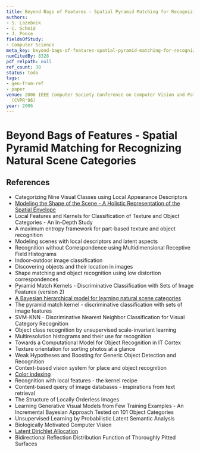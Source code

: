 ```yaml
---
title: Beyond Bags of Features - Spatial Pyramid Matching for Recognizing Natural Scene Categories
authors:
- S. Lazebnik
- C. Schmid
- J. Ponce
fieldsOfStudy:
- Computer Science
meta_key: beyond-bags-of-features-spatial-pyramid-matching-for-recognizing-natural-scene-categories
numCitedBy: 8328
pdf_relpath: null
ref_count: 38
status: todo
tags:
- gen-from-ref
- paper
venue: 2006 IEEE Computer Society Conference on Computer Vision and Pattern Recognition
  (CVPR'06)
year: 2006
---
```


# Beyond Bags of Features - Spatial Pyramid Matching for Recognizing Natural Scene Categories

## References

- Categorizing Nine Visual Classes using Local Appearance Descriptors
- [Modeling the Shape of the Scene - A Holistic Representation of the Spatial Envelope](./modeling-the-shape-of-the-scene-a-holistic-representation-of-the-spatial-envelope.md)
- Local Features and Kernels for Classification of Texture and Object Categories - An In-Depth Study
- A maximum entropy framework for part-based texture and object recognition
- Modeling scenes with local descriptors and latent aspects
- Recognition without Correspondence using Multidimensional Receptive Field Histograms
- Indoor-outdoor image classification
- Discovering objects and their location in images
- Shape matching and object recognition using low distortion correspondences
- Pyramid Match Kernels - Discriminative Classification with Sets of Image Features (version 2)
- [A Bayesian hierarchical model for learning natural scene categories](./a-bayesian-hierarchical-model-for-learning-natural-scene-categories.md)
- The pyramid match kernel - discriminative classification with sets of image features
- SVM-KNN - Discriminative Nearest Neighbor Classification for Visual Category Recognition
- Object class recognition by unsupervised scale-invariant learning
- Multiresolution histograms and their use for recognition
- Towards a Computational Model for Object Recognition in IT Cortex
- Texture orientation for sorting photos at a glance
- Weak Hypotheses and Boosting for Generic Object Detection and Recognition
- Context-based vision system for place and object recognition
- [Color indexing](./color-indexing.md)
- Recognition with local features - the kernel recipe
- Content-based query of image databases - inspirations from text retrieval
- The Structure of Locally Orderless Images
- Learning Generative Visual Models from Few Training Examples - An Incremental Bayesian Approach Tested on 101 Object Categories
- Unsupervised Learning by Probabilistic Latent Semantic Analysis
- Biologically Motivated Computer Vision
- [Latent Dirichlet Allocation](./latent-dirichlet-allocation.md)
- Bidirectional Reflection Distribution Function of Thoroughly Pitted Surfaces
